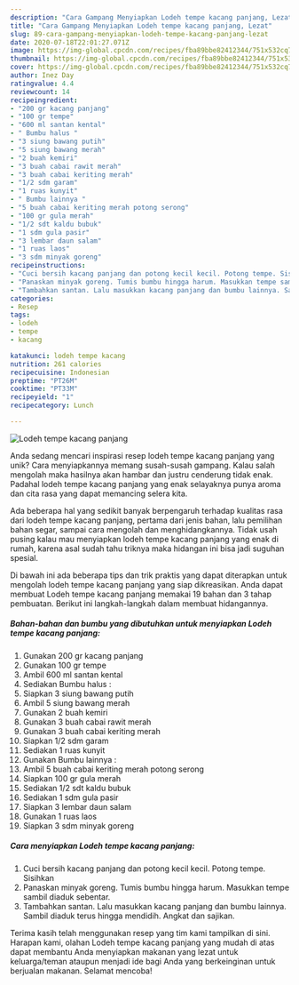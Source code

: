 ```yaml
---
description: "Cara Gampang Menyiapkan Lodeh tempe kacang panjang, Lezat"
title: "Cara Gampang Menyiapkan Lodeh tempe kacang panjang, Lezat"
slug: 89-cara-gampang-menyiapkan-lodeh-tempe-kacang-panjang-lezat
date: 2020-07-18T22:01:27.071Z
image: https://img-global.cpcdn.com/recipes/fba89bbe82412344/751x532cq70/lodeh-tempe-kacang-panjang-foto-resep-utama.jpg
thumbnail: https://img-global.cpcdn.com/recipes/fba89bbe82412344/751x532cq70/lodeh-tempe-kacang-panjang-foto-resep-utama.jpg
cover: https://img-global.cpcdn.com/recipes/fba89bbe82412344/751x532cq70/lodeh-tempe-kacang-panjang-foto-resep-utama.jpg
author: Inez Day
ratingvalue: 4.4
reviewcount: 14
recipeingredient:
- "200 gr kacang panjang"
- "100 gr tempe"
- "600 ml santan kental"
- " Bumbu halus "
- "3 siung bawang putih"
- "5 siung bawang merah"
- "2 buah kemiri"
- "3 buah cabai rawit merah"
- "3 buah cabai keriting merah"
- "1/2 sdm garam"
- "1 ruas kunyit"
- " Bumbu lainnya "
- "5 buah cabai keriting merah potong serong"
- "100 gr gula merah"
- "1/2 sdt kaldu bubuk"
- "1 sdm gula pasir"
- "3 lembar daun salam"
- "1 ruas laos"
- "3 sdm minyak goreng"
recipeinstructions:
- "Cuci bersih kacang panjang dan potong kecil kecil. Potong tempe. Sisihkan"
- "Panaskan minyak goreng. Tumis bumbu hingga harum. Masukkan tempe sambil diaduk sebentar."
- "Tambahkan santan. Lalu masukkan kacang panjang dan bumbu lainnya. Sambil diaduk terus hingga mendidih. Angkat dan sajikan."
categories:
- Resep
tags:
- lodeh
- tempe
- kacang

katakunci: lodeh tempe kacang 
nutrition: 261 calories
recipecuisine: Indonesian
preptime: "PT26M"
cooktime: "PT33M"
recipeyield: "1"
recipecategory: Lunch

---
```



![Lodeh tempe kacang panjang](https://img-global.cpcdn.com/recipes/fba89bbe82412344/751x532cq70/lodeh-tempe-kacang-panjang-foto-resep-utama.jpg)

Anda sedang mencari inspirasi resep lodeh tempe kacang panjang yang unik? Cara menyiapkannya memang susah-susah gampang. Kalau salah mengolah maka hasilnya akan hambar dan justru cenderung tidak enak. Padahal lodeh tempe kacang panjang yang enak selayaknya punya aroma dan cita rasa yang dapat memancing selera kita.

Ada beberapa hal yang sedikit banyak berpengaruh terhadap kualitas rasa dari lodeh tempe kacang panjang, pertama dari jenis bahan, lalu pemilihan bahan segar, sampai cara mengolah dan menghidangkannya. Tidak usah pusing kalau mau menyiapkan lodeh tempe kacang panjang yang enak di rumah, karena asal sudah tahu triknya maka hidangan ini bisa jadi suguhan spesial.




Di bawah ini ada beberapa tips dan trik praktis yang dapat diterapkan untuk mengolah lodeh tempe kacang panjang yang siap dikreasikan. Anda dapat membuat Lodeh tempe kacang panjang memakai 19 bahan dan 3 tahap pembuatan. Berikut ini langkah-langkah dalam membuat hidangannya.

<!--inarticleads1-->

##### Bahan-bahan dan bumbu yang dibutuhkan untuk menyiapkan Lodeh tempe kacang panjang:

1. Gunakan 200 gr kacang panjang
1. Gunakan 100 gr tempe
1. Ambil 600 ml santan kental
1. Sediakan  Bumbu halus :
1. Siapkan 3 siung bawang putih
1. Ambil 5 siung bawang merah
1. Gunakan 2 buah kemiri
1. Gunakan 3 buah cabai rawit merah
1. Gunakan 3 buah cabai keriting merah
1. Siapkan 1/2 sdm garam
1. Sediakan 1 ruas kunyit
1. Gunakan  Bumbu lainnya :
1. Ambil 5 buah cabai keriting merah potong serong
1. Siapkan 100 gr gula merah
1. Sediakan 1/2 sdt kaldu bubuk
1. Sediakan 1 sdm gula pasir
1. Siapkan 3 lembar daun salam
1. Gunakan 1 ruas laos
1. Siapkan 3 sdm minyak goreng




<!--inarticleads2-->

##### Cara menyiapkan Lodeh tempe kacang panjang:

1. Cuci bersih kacang panjang dan potong kecil kecil. Potong tempe. Sisihkan
1. Panaskan minyak goreng. Tumis bumbu hingga harum. Masukkan tempe sambil diaduk sebentar.
1. Tambahkan santan. Lalu masukkan kacang panjang dan bumbu lainnya. Sambil diaduk terus hingga mendidih. Angkat dan sajikan.




Terima kasih telah menggunakan resep yang tim kami tampilkan di sini. Harapan kami, olahan Lodeh tempe kacang panjang yang mudah di atas dapat membantu Anda menyiapkan makanan yang lezat untuk keluarga/teman ataupun menjadi ide bagi Anda yang berkeinginan untuk berjualan makanan. Selamat mencoba!
